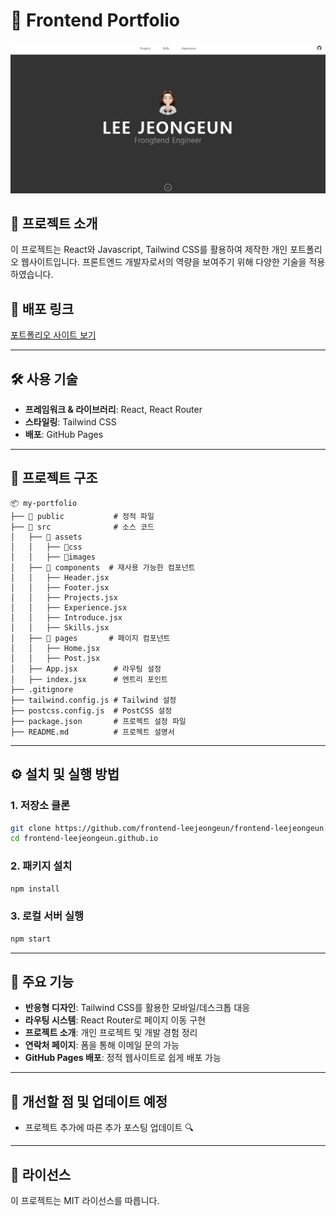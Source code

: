 # 🚀 Frontend Portfolio

![Portfolio Preview](./src/assets/images/main.png) <!-- 배포 후 스크린샷 추가 -->

## 📌 프로젝트 소개

이 프로젝트는 React와 Javascript, Tailwind CSS를 활용하여 제작한 개인 포트폴리오 웹사이트입니다.
프론트엔드 개발자로서의 역량을 보여주기 위해 다양한 기술을 적용하였습니다.

## 🔗 배포 링크

[포트폴리오 사이트 보기](https://frontend-leejeongeun.github.io)

---

## 🛠 사용 기술

- **프레임워크 & 라이브러리**: React, React Router
- **스타일링**: Tailwind CSS
- **배포**: GitHub Pages

---

## 📂 프로젝트 구조

```plaintext
📦 my-portfolio
├── 📂 public           # 정적 파일
├── 📂 src              # 소스 코드
│   ├── 📂 assets
│   │   ├── 📂css
│   │   ├── 📂images
│   ├── 📂 components  # 재사용 가능한 컴포넌트
│   │   ├── Header.jsx
│   │   ├── Footer.jsx
│   │   ├── Projects.jsx
│   │   ├── Experience.jsx
│   │   ├── Introduce.jsx
│   │   ├── Skills.jsx
│   ├── 📂 pages       # 페이지 컴포넌트
│   │   ├── Home.jsx
│   │   ├── Post.jsx
│   ├── App.jsx        # 라우팅 설정
│   ├── index.jsx      # 엔트리 포인트
├── .gitignore
├── tailwind.config.js # Tailwind 설정
├── postcss.config.js  # PostCSS 설정
├── package.json       # 프로젝트 설정 파일
├── README.md          # 프로젝트 설명서
```

---

## ⚙️ 설치 및 실행 방법

### 1. 저장소 클론

```sh
git clone https://github.com/frontend-leejeongeun/frontend-leejeongeun.github.io.git
cd frontend-leejeongeun.github.io
```

### 2. 패키지 설치

```sh
npm install
```

### 3. 로컬 서버 실행

```sh
npm start
```

---

## 🎨 주요 기능

- **반응형 디자인**: Tailwind CSS를 활용한 모바일/데스크톱 대응
- **라우팅 시스템**: React Router로 페이지 이동 구현
- **프로젝트 소개**: 개인 프로젝트 및 개발 경험 정리
- **연락처 페이지**: 폼을 통해 이메일 문의 가능
- **GitHub Pages 배포**: 정적 웹사이트로 쉽게 배포 가능

---

## 📢 개선할 점 및 업데이트 예정

- 프로젝트 추가에 따른 추가 포스팅 업데이트 🔍

---

## 📝 라이선스

이 프로젝트는 MIT 라이선스를 따릅니다.
